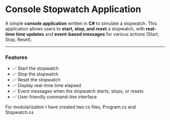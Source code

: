 

# **Console Stopwatch Application**

A simple **console application** written in **C#** to simulate a stopwatch. This application allows users to **start, stop, and reset** a stopwatch, with **real-time time updates** and **event-based messages** for various actions (Start, Stop, Reset).

---

### **Features**
- ✅ Start the stopwatch  
- ✅ Stop the stopwatch  
- ✅ Reset the stopwatch  
- ✅ Display real-time time elapsed  
- ✅ Event messages when the stopwatch starts, stops, or resets  
- ✅ User-friendly command-line interface

For modularization I have created two cs files, Program.cs and Stopwatch.cs

